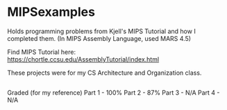 # MIPSexamples
Holds programming problems from Kjell's MIPS Tutorial and how I completed them. (In MIPS Assembly Language, used MARS 4.5)

Find MIPS Tutorial here: https://chortle.ccsu.edu/AssemblyTutorial/index.html

These projects were for my CS Architecture and Organization class.

##

Graded (for my reference)
Part 1 - 100%
Part 2 - 87%
Part 3 - N/A
Part 4 - N/A
